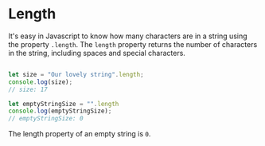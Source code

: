 # Length

It's easy in Javascript to know how many characters are in a string using the property `.length`. The `length` property returns the number of characters in the string, including spaces and special characters.

```javascript

let size = "Our lovely string".length;
console.log(size);
// size: 17

let emptyStringSize = "".length
console.log(emptyStringSize);
// emptyStringSize: 0

```

The length property of an empty string is `0`.&#x20;
